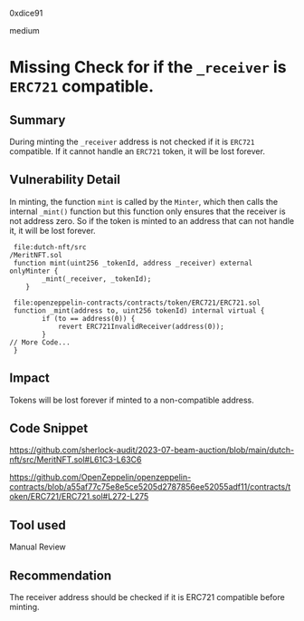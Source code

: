 0xdice91

medium

# Missing Check for if the `_receiver` is `ERC721` compatible.

## Summary
During minting the `_receiver` address is not checked if it is `ERC721` compatible. If it cannot handle an `ERC721` token, it will be lost forever.
## Vulnerability Detail
In minting, the function `mint` is called by the `Minter`, which then calls the internal `_mint()` function but this function only ensures that the receiver is not address zero. So if the token is minted to an address that can not handle it, it will be lost forever.
```solidity
 file:dutch-nft/src
/MeritNFT.sol
 function mint(uint256 _tokenId, address _receiver) external onlyMinter {
        _mint(_receiver, _tokenId);
    }
```

```solidity
 file:openzeppelin-contracts/contracts/token/ERC721/ERC721.sol
 function _mint(address to, uint256 tokenId) internal virtual {
        if (to == address(0)) {
            revert ERC721InvalidReceiver(address(0));
        }
// More Code...
 }
```
## Impact
Tokens will be lost forever if minted to a non-compatible address.
## Code Snippet
https://github.com/sherlock-audit/2023-07-beam-auction/blob/main/dutch-nft/src/MeritNFT.sol#L61C3-L63C6

https://github.com/OpenZeppelin/openzeppelin-contracts/blob/a55af77c75e8e5ce5205d2787856ee52055adf11/contracts/token/ERC721/ERC721.sol#L272-L275
## Tool used
Manual Review

## Recommendation
The receiver address should be checked if it is ERC721 compatible before minting.